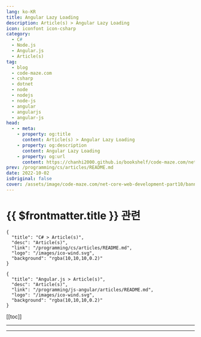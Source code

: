 ```yaml
---
lang: ko-KR
title: Angular Lazy Loading
description: Article(s) > Angular Lazy Loading
icon: iconfont icon-csharp
category: 
  - C#
  - Node.js
  - Angular.js
  - Article(s)
tag: 
  - blog
  - code-maze.com
  - csharp
  - dotnet
  - node
  - nodejs
  - node-js
  - angular
  - angularjs
  - angular-js
head:  
  - - meta:
    - property: og:title
      content: Article(s) > Angular Lazy Loading
    - property: og:description
      content: Angular Lazy Loading
    - property: og:url
      content: https://chanhi2000.github.io/bookshelf/code-maze.com/net-core-web-development-part10.html
prev: /programming/cs/articles/README.md
date: 2022-10-02
isOriginal: false
cover: /assets/image/code-maze.com/net-core-web-development-part10/banner.png
---
```


# {{ $frontmatter.title }} 관련

```component VPCard
{
  "title": "C# > Article(s)",
  "desc": "Article(s)",
  "link": "/programming/cs/articles/README.md",
  "logo": "/images/ico-wind.svg",
  "background": "rgba(10,10,10,0.2)"
}
```

```component VPCard
{
  "title": "Angular.js > Article(s)",
  "desc": "Article(s)",
  "link": "/programming/js-angular/articles/README.md",
  "logo": "/images/ico-wind.svg",
  "background": "rgba(10,10,10,0.2)"
}
```

[[toc]]

---

<SiteInfo
  name="Angular Lazy Loading"
  desc="Find out how to use angular modules, why are they important in our application and how to configure Angular Lazy Loading feature."
  url="https://code-maze.com/net-core-web-development-part10/"
  logo="/assets/image/code-maze.com/favicon.png"
  preview="/assets/image/code-maze.com/net-core-web-development-part10/banner.png"/>

<!-- TODO: 작성 -->

---

<TagLinks />
